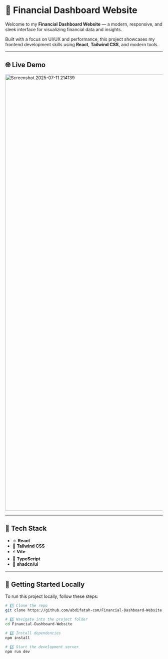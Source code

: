  # 💸 Financial Dashboard Website

Welcome to my **Financial Dashboard Website** — a modern, responsive, and sleek interface for visualizing financial data and insights.

Built with a focus on UI/UX and performance, this project showcases my frontend development skills using **React**, **Tailwind CSS**, and modern tools.

---

## 🌐 Live Demo

<img width="2701" height="1393" alt="Screenshot 2025-07-11 214139" src="https://github.com/user-attachments/assets/51d7fdc3-d1b7-48da-9609-572936b023b7" />


---

## 🧰 Tech Stack

- ⚛️ **React**
- 🎨 **Tailwind CSS**
- ⚡ **Vite**
- 🧠 **TypeScript**
- 🧩 **shadcn/ui**

---

## 📂 Getting Started Locally

To run this project locally, follow these steps:

```bash
# 1️⃣ Clone the repo
git clone https://github.com/abdifatah-com/Financial-Dashboard-Website.git

# 2️⃣ Navigate into the project folder
cd Financial-Dashboard-Website

# 3️⃣ Install dependencies
npm install

# 4️⃣ Start the development server
npm run dev
